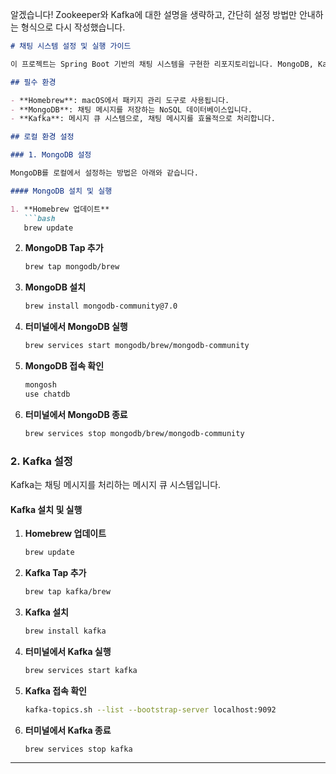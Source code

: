 알겠습니다! Zookeeper와 Kafka에 대한 설명을 생략하고, 간단히 설정 방법만 안내하는 형식으로 다시 작성했습니다.

```markdown
# 채팅 시스템 설정 및 실행 가이드

이 프로젝트는 Spring Boot 기반의 채팅 시스템을 구현한 리포지토리입니다. MongoDB, Kafka, H2 메모리 데이터베이스를 사용하여 채팅방 시스템을 구축했습니다. 아래는 이 프로젝트를 로컬에서 설정하고 실행하는 방법입니다.

## 필수 환경

- **Homebrew**: macOS에서 패키지 관리 도구로 사용됩니다.
- **MongoDB**: 채팅 메시지를 저장하는 NoSQL 데이터베이스입니다.
- **Kafka**: 메시지 큐 시스템으로, 채팅 메시지를 효율적으로 처리합니다.

## 로컬 환경 설정

### 1. MongoDB 설정

MongoDB를 로컬에서 설정하는 방법은 아래와 같습니다.

#### MongoDB 설치 및 실행

1. **Homebrew 업데이트**  
   ```bash
   brew update
   ```

2. **MongoDB Tap 추가**  
   ```bash
   brew tap mongodb/brew
   ```

3. **MongoDB 설치**  
   ```bash
   brew install mongodb-community@7.0
   ```

4. **터미널에서 MongoDB 실행**  
   ```bash
   brew services start mongodb/brew/mongodb-community
   ```

5. **MongoDB 접속 확인**  
   ```bash
   mongosh
   use chatdb
   ```

6. **터미널에서 MongoDB 종료**  
   ```bash
   brew services stop mongodb/brew/mongodb-community
   ```

### 2. Kafka 설정

Kafka는 채팅 메시지를 처리하는 메시지 큐 시스템입니다.

#### Kafka 설치 및 실행

1. **Homebrew 업데이트**  
   ```bash
   brew update
   ```

2. **Kafka Tap 추가**  
   ```bash
   brew tap kafka/brew
   ```

3. **Kafka 설치**  
   ```bash
   brew install kafka
   ```

4. **터미널에서 Kafka 실행**  
   ```bash
   brew services start kafka
   ```

5. **Kafka 접속 확인**  
   ```bash
   kafka-topics.sh --list --bootstrap-server localhost:9092
   ```

6. **터미널에서 Kafka 종료**  
   ```bash
   brew services stop kafka
   ```

---
